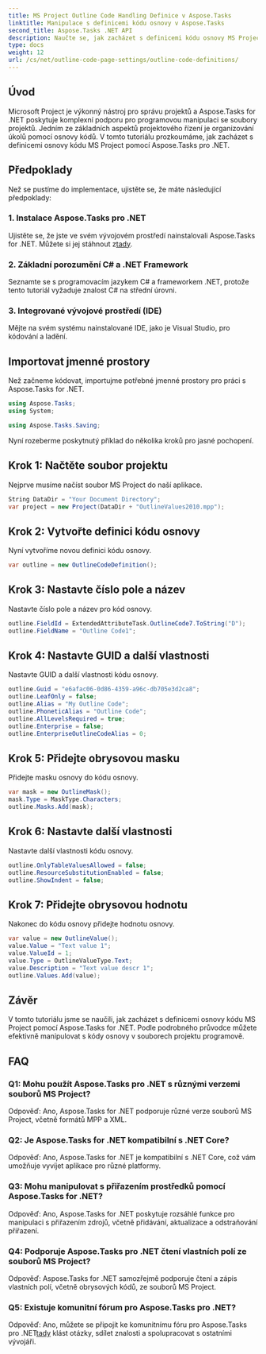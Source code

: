 ```yaml
---
title: MS Project Outline Code Handling Definice v Aspose.Tasks
linktitle: Manipulace s definicemi kódu osnovy v Aspose.Tasks
second_title: Aspose.Tasks .NET API
description: Naučte se, jak zacházet s definicemi kódu osnovy MS Project pomocí Aspose.Tasks pro .NET, čímž posílíte své aplikace pro řízení projektů.
type: docs
weight: 12
url: /cs/net/outline-code-page-settings/outline-code-definitions/
---
```

## Úvod
Microsoft Project je výkonný nástroj pro správu projektů a Aspose.Tasks for .NET poskytuje komplexní podporu pro programovou manipulaci se soubory projektů. Jedním ze základních aspektů projektového řízení je organizování úkolů pomocí osnovy kódů. V tomto tutoriálu prozkoumáme, jak zacházet s definicemi osnovy kódu MS Project pomocí Aspose.Tasks pro .NET.
## Předpoklady
Než se pustíme do implementace, ujistěte se, že máte následující předpoklady:
### 1. Instalace Aspose.Tasks pro .NET
 Ujistěte se, že jste ve svém vývojovém prostředí nainstalovali Aspose.Tasks for .NET. Můžete si jej stáhnout z[tady](https://releases.aspose.com/tasks/net/).
### 2. Základní porozumění C# a .NET Framework
Seznamte se s programovacím jazykem C# a frameworkem .NET, protože tento tutoriál vyžaduje znalost C# na střední úrovni.
### 3. Integrované vývojové prostředí (IDE)
Mějte na svém systému nainstalované IDE, jako je Visual Studio, pro kódování a ladění.
## Importovat jmenné prostory
Než začneme kódovat, importujme potřebné jmenné prostory pro práci s Aspose.Tasks for .NET.
```csharp
using Aspose.Tasks;
using System;

using Aspose.Tasks.Saving;
```
Nyní rozeberme poskytnutý příklad do několika kroků pro jasné pochopení.
## Krok 1: Načtěte soubor projektu
Nejprve musíme načíst soubor MS Project do naší aplikace.
```csharp
String DataDir = "Your Document Directory";
var project = new Project(DataDir + "OutlineValues2010.mpp");
```
## Krok 2: Vytvořte definici kódu osnovy
Nyní vytvoříme novou definici kódu osnovy.
```csharp
var outline = new OutlineCodeDefinition();
```
## Krok 3: Nastavte číslo pole a název
Nastavte číslo pole a název pro kód osnovy.
```csharp
outline.FieldId = ExtendedAttributeTask.OutlineCode7.ToString("D");
outline.FieldName = "Outline Code1";
```
## Krok 4: Nastavte GUID a další vlastnosti
Nastavte GUID a další vlastnosti kódu osnovy.
```csharp
outline.Guid = "e6afac06-0d86-4359-a96c-db705e3d2ca8";
outline.LeafOnly = false;
outline.Alias = "My Outline Code";
outline.PhoneticAlias = "Outline Code";
outline.AllLevelsRequired = true;
outline.Enterprise = false;
outline.EnterpriseOutlineCodeAlias = 0;
```
## Krok 5: Přidejte obrysovou masku
Přidejte masku osnovy do kódu osnovy.
```csharp
var mask = new OutlineMask();
mask.Type = MaskType.Characters;
outline.Masks.Add(mask);
```
## Krok 6: Nastavte další vlastnosti
Nastavte další vlastnosti kódu osnovy.
```csharp
outline.OnlyTableValuesAllowed = false;
outline.ResourceSubstitutionEnabled = false;
outline.ShowIndent = false;
```
## Krok 7: Přidejte obrysovou hodnotu
Nakonec do kódu osnovy přidejte hodnotu osnovy.
```csharp
var value = new OutlineValue();
value.Value = "Text value 1";
value.ValueId = 1;
value.Type = OutlineValueType.Text;
value.Description = "Text value descr 1";
outline.Values.Add(value);
```
## Závěr
V tomto tutoriálu jsme se naučili, jak zacházet s definicemi osnovy kódu MS Project pomocí Aspose.Tasks for .NET. Podle podrobného průvodce můžete efektivně manipulovat s kódy osnovy v souborech projektu programově.
## FAQ
### Q1: Mohu použít Aspose.Tasks pro .NET s různými verzemi souborů MS Project?
Odpověď: Ano, Aspose.Tasks for .NET podporuje různé verze souborů MS Project, včetně formátů MPP a XML.
### Q2: Je Aspose.Tasks for .NET kompatibilní s .NET Core?
Odpověď: Ano, Aspose.Tasks for .NET je kompatibilní s .NET Core, což vám umožňuje vyvíjet aplikace pro různé platformy.
### Q3: Mohu manipulovat s přiřazením prostředků pomocí Aspose.Tasks for .NET?
Odpověď: Ano, Aspose.Tasks for .NET poskytuje rozsáhlé funkce pro manipulaci s přiřazením zdrojů, včetně přidávání, aktualizace a odstraňování přiřazení.
### Q4: Podporuje Aspose.Tasks pro .NET čtení vlastních polí ze souborů MS Project?
Odpověď: Aspose.Tasks for .NET samozřejmě podporuje čtení a zápis vlastních polí, včetně obrysových kódů, ze souborů MS Project.
### Q5: Existuje komunitní fórum pro Aspose.Tasks pro .NET?
 Odpověď: Ano, můžete se připojit ke komunitnímu fóru pro Aspose.Tasks pro .NET[tady](https://forum.aspose.com/c/tasks/15) klást otázky, sdílet znalosti a spolupracovat s ostatními vývojáři.